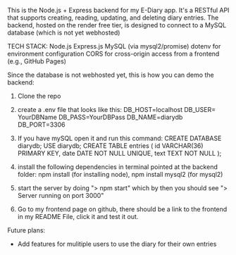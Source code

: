 This is the Node.js + Express backend for my E-Diary app. It's a RESTful API that supports creating, reading, updating, and deleting diary entries. 
The backend, hosted on the render free tier, is designed to connect to a MySQL database (which is not yet webhosted) 

TECH STACK:
Node.js
Express.js
MySQL (via mysql2/promise)
dotenv for environment configuration
CORS for cross-origin access from a frontend (e.g., GitHub Pages)

Since the database is not webhosted yet, this is how you can demo the backend:

1) Clone the repo
2) create a .env file that looks like this:
  DB_HOST=localhost
  DB_USER= YourDBName
  DB_PASS=YourDBPass
  DB_NAME=diarydb
  DB_PORT=3306

3) If you have mySQL open it and run this command:
   CREATE DATABASE diarydb;
    USE diarydb;
    CREATE TABLE entries (
      id VARCHAR(36) PRIMARY KEY,
      date DATE NOT NULL UNIQUE,
      text TEXT NOT NULL
    );

4) install the following dependencies in terminal pointed at the backend folder: npm install (for installing node), npm install mysql2 (for mysql2)
5)  start the server by doing "> npm start" which by then you should see "> Server running on port 3000"
6)  Go to my frontend page on github, there should be a link to the frontend in my README File, click it and test it out.

Future plans:
- Add features for mulitiple users to use the diary for their own entries 
 
